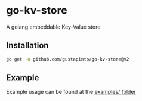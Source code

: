 # go-kv-store

A golang embeddable Key-Value store

## Installation

```bash
go get -u github.com/gustapinto/go-kv-store@v2
```

## Example

Example usage can be found at the [examples/ folder](https://github.com/gustapinto/go-kv-store/tree/main/examples)
